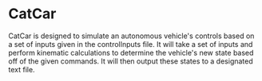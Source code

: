 # CatCar
CatCar is designed to simulate an autonomous vehicle's controls based on a set of inputs given in the controlInputs file. It will take a set of inputs and perform kinematic calculations to determine the vehicle's new state based off of the given commands. It will then output these states to a designated text file.
